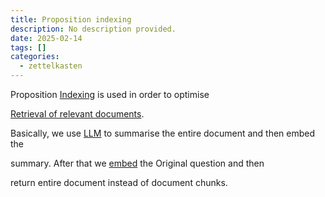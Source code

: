 ```yaml
---
title: Proposition indexing
description: No description provided.
date: 2025-02-14
tags: []
categories:
  - zettelkasten
---
```


Proposition [Indexing](Indexing) is used in order to optimise 

[Retrieval of relevant documents](Retrieval%20of%20relevant%20documents.md).

Basically, we use [LLM](LLM.md) to summarise the entire document and then embed the

summary. After that we [embed](Embedding.md) the Original question and then

return entire document instead of document chunks.
